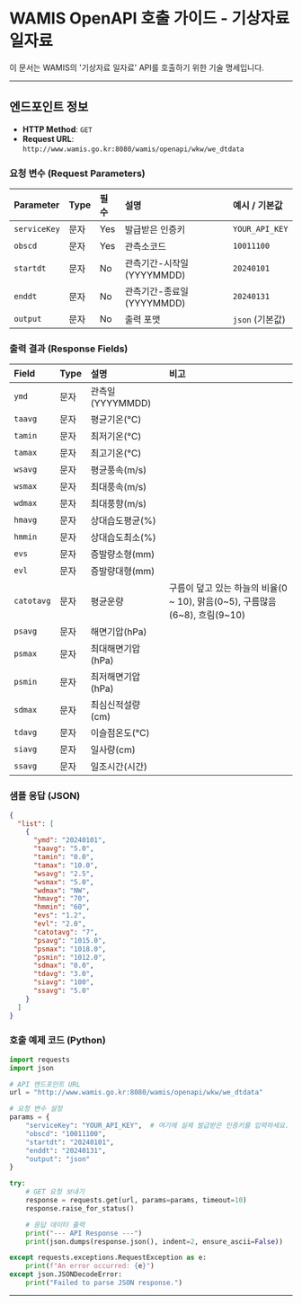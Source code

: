 # WAMIS OpenAPI 호출 가이드 - 기상자료 일자료

이 문서는 WAMIS의 '기상자료 일자료' API를 호출하기 위한 기술 명세입니다.

---

## 엔드포인트 정보

- **HTTP Method**: `GET`
- **Request URL**: `http://www.wamis.go.kr:8080/wamis/openapi/wkw/we_dtdata`

### 요청 변수 (Request Parameters)

| Parameter | Type | 필수 | 설명 | 예시 / 기본값 |
| :-------- | :--- | :--- | :--- | :------------ |
| `serviceKey` | 문자 | Yes | 발급받은 인증키 | `YOUR_API_KEY` |
| `obscd` | 문자 | Yes | 관측소코드 | `10011100` |
| `startdt` | 문자 | No | 관측기간-시작일 (YYYYMMDD) | `20240101` |
| `enddt` | 문자 | No | 관측기간-종료일 (YYYYMMDD) | `20240131` |
| `output` | 문자 | No | 출력 포맷 | `json` (기본값) |

### 출력 결과 (Response Fields)

| Field | Type | 설명 | 비고 |
| :---- | :--- | :--- | :--- |
| `ymd` | 문자 | 관측일 (YYYYMMDD) | |
| `taavg` | 문자 | 평균기온(°C) | |
| `tamin` | 문자 | 최저기온(°C) | |
| `tamax` | 문자 | 최고기온(°C) | |
| `wsavg` | 문자 | 평균풍속(m/s) | |
| `wsmax` | 문자 | 최대풍속(m/s) | |
| `wdmax` | 문자 | 최대풍향(m/s) | |
| `hmavg` | 문자 | 상대습도평균(%) | |
| `hmmin` | 문자 | 상대습도최소(%) | |
| `evs` | 문자 | 증발량소형(mm) | |
| `evl` | 문자 | 증발량대형(mm) | |
| `catotavg` | 문자 | 평균운량 | 구름이 덮고 있는 하늘의 비율(0 ~ 10), 맑음(0~5), 구름많음(6~8), 흐림(9~10) |
| `psavg` | 문자 | 해면기압(hPa) | |
| `psmax` | 문자 | 최대해면기압(hPa) | |
| `psmin` | 문자 | 최저해면기압(hPa) | |
| `sdmax` | 문자 | 최심신적설량(cm) | |
| `tdavg` | 문자 | 이슬점온도(°C) | |
| `siavg` | 문자 | 일사량(cm) | |
| `ssavg` | 문자 | 일조시간(시간) | |

### 샘플 응답 (JSON)

```json
{
  "list": [
    {
      "ymd": "20240101",
      "taavg": "5.0",
      "tamin": "0.0",
      "tamax": "10.0",
      "wsavg": "2.5",
      "wsmax": "5.0",
      "wdmax": "NW",
      "hmavg": "70",
      "hmmin": "60",
      "evs": "1.2",
      "evl": "2.0",
      "catotavg": "7",
      "psavg": "1015.0",
      "psmax": "1018.0",
      "psmin": "1012.0",
      "sdmax": "0.0",
      "tdavg": "3.0",
      "siavg": "100",
      "ssavg": "5.0"
    }
  ]
}
```

### 호출 예제 코드 (Python)

```python
import requests
import json

# API 엔드포인트 URL
url = "http://www.wamis.go.kr:8080/wamis/openapi/wkw/we_dtdata"

# 요청 변수 설정
params = {
    "serviceKey": "YOUR_API_KEY",  # 여기에 실제 발급받은 인증키를 입력하세요.
    "obscd": "10011100",
    "startdt": "20240101",
    "enddt": "20240131",
    "output": "json"
}

try:
    # GET 요청 보내기
    response = requests.get(url, params=params, timeout=10)
    response.raise_for_status()

    # 응답 데이터 출력
    print("--- API Response ---")
    print(json.dumps(response.json(), indent=2, ensure_ascii=False))

except requests.exceptions.RequestException as e:
    print(f"An error occurred: {e}")
except json.JSONDecodeError:
    print("Failed to parse JSON response.")

```

---